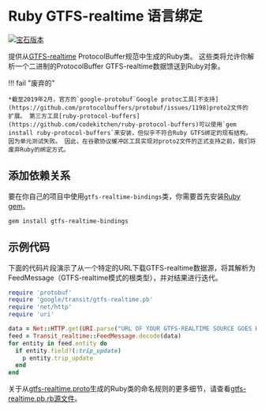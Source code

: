 # Ruby GTFS-realtime 语言绑定

[![宝石版本](https://badge.fury.io/rb/gtfs-realtime-bindings.svg)](https://badge.fury.io/rb/gtfs-realtime-bindings)

提供从[GTFS-realtime](https://github.com/google/transit/tree/master/gtfs-realtime) ProtocolBuffer规范中生成的Ruby类。 这些类将允许你解析一个二进制的ProtocolBuffer GTFS-realtime数据馈送到Ruby对象。

!!! fail "废弃的"

    *截至2019年2月，官方的`google-protobuf`Google protoc工具[不支持](https://github.com/protocolbuffers/protobuf/issues/1198)proto2文件的 扩展。 第三方工具[ruby-protocol-buffers](https://github.com/codekitchen/ruby-protocol-buffers)可以使用`gem install ruby-protocol-buffers`来安装，但似乎不符合Ruby GTFS绑定的现有结构，因为单元测试失败。 因此，在谷歌协议缓冲区工具实现对proto2文件的正式支持之前，我们将废弃Ruby的绑定方式。

## 添加依赖关系

要在你自己的项目中使用`gtfs-realtime-bindings`类，你需要首先安装[Ruby gem](https://rubygems.org/gems/gtfs-realtime-bindings)。

    gem install gtfs-realtime-bindings

## 示例代码

下面的代码片段演示了从一个特定的URL下载GTFS-realtime数据源，将其解析为FeedMessage（GTFS-realtime模式的根类型），并对结果进行迭代。

```ruby
require 'protobuf'
require 'google/transit/gtfs-realtime.pb'
require 'net/http'
require 'uri'

data = Net::HTTP.get(URI.parse("URL OF YOUR GTFS-REALTIME SOURCE GOES HERE"))
feed = Transit_realtime::FeedMessage.decode(data)
for entity in feed.entity do
  if entity.field?(:trip_update)
    p entity.trip_update
  end
end
```

关于从[gtfs-realtime.proto](https://github.com/google/transit/blob/master/gtfs-realtime/proto/gtfs-realtime.proto)生成的Ruby类的命名规则的更多细节，请查看[gtfs-realtime.pb.rb源文件](https://github.com/MobilityData/gtfs-realtime-bindings/blob/master/ruby/lib/google/transit/gtfs-realtime.pb.rb)。
